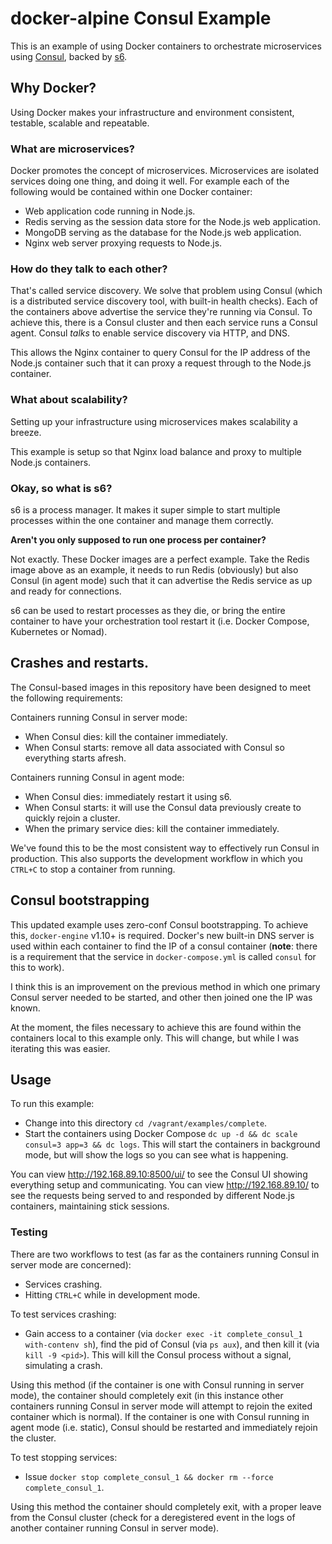 # docker-alpine Consul Example

This is an example of using Docker containers to orchestrate microservices using [Consul][consul], backed by [s6][s6].

## Why Docker?

Using Docker makes your infrastructure and environment consistent, testable, scalable and repeatable.

### What are microservices?

Docker promotes the concept of microservices. Microservices are isolated services doing one thing, and doing it well. For example each of the following would be contained within one Docker container:

- Web application code running in Node.js.
- Redis serving as the session data store for the Node.js web application.
- MongoDB serving as the database for the Node.js web application.
- Nginx web server proxying requests to Node.js.

### How do they talk to each other?

That's called service discovery. We solve that problem using Consul (which is a distributed service discovery tool, with built-in health checks). Each of the containers above advertise the service they're running via Consul. To achieve this, there is a Consul cluster and then each service runs a Consul agent. Consul _talks_ to enable service discovery via HTTP, and DNS.

This allows the Nginx container to query Consul for the IP address of the Node.js container such that it can proxy a request through to the Node.js container.

### What about scalability?

Setting up your infrastructure using microservices makes scalability a breeze.

This example is setup so that Nginx load balance and proxy to multiple Node.js containers.

### Okay, so what is s6?

s6 is a process manager. It makes it super simple to start multiple processes within the one container and manage them correctly.

**Aren't you only supposed to run one process per container?**

Not exactly. These Docker images are a perfect example. Take the Redis image above as an example, it needs to run Redis (obviously) but also Consul (in agent mode) such that it can advertise the Redis service as up and ready for connections.

s6 can be used to restart processes as they die, or bring the entire container to have your orchestration tool restart it (i.e. Docker Compose, Kubernetes or Nomad).

## Crashes and restarts.

The Consul-based images in this repository have been designed to meet the following requirements:

Containers running Consul in server mode:

- When Consul dies: kill the container immediately.
- When Consul starts: remove all data associated with Consul so everything starts afresh.

Containers running Consul in agent mode:

- When Consul dies: immediately restart it using s6.
- When Consul starts: it will use the Consul data previously create to quickly rejoin a cluster.
- When the primary service dies: kill the container immediately.

We've found this to be the most consistent way to effectively run Consul in production. This also supports the development workflow in which you `CTRL+C` to stop a container from running.

## Consul bootstrapping

This updated example uses zero-conf Consul bootstrapping. To achieve this, `docker-engine` v1.10+ is required. Docker's new built-in DNS server is used within each container to find the IP of a consul container (**note**: there is a requirement that the service in `docker-compose.yml` is called `consul` for this to work).

I think this is an improvement on the previous method in which one primary Consul server needed to be started, and other then joined one the IP was known.

At the moment, the files necessary to achieve this are found within the containers local to this example only. This will change, but while I was iterating this was easier.

## Usage

To run this example:

- Change into this directory `cd /vagrant/examples/complete`.
- Start the containers using Docker Compose `dc up -d && dc scale consul=3 app=3 && dc logs`. This will start the containers in background mode, but will show the logs so you can see what is happening.

You can view http://192.168.89.10:8500/ui/ to see the Consul UI showing everything setup and communicating.
You can view http://192.168.89.10/ to see the requests being served to and responded by different Node.js containers, maintaining stick sessions.

### Testing

There are two workflows to test (as far as the containers running Consul in server mode are concerned):

- Services crashing.
- Hitting `CTRL+C` while in development mode.

To test services crashing:

- Gain access to a container (via `docker exec -it complete_consul_1 with-contenv sh`), find the pid of Consul (via `ps aux`), and then kill it (via `kill -9 <pid>`). This will kill the Consul process without a signal, simulating a crash.

Using this method (if the container is one with Consul running in server mode), the container should completely exit (in this instance other containers running Consul in server mode will attempt to rejoin the exited container which is normal). If the container is one with Consul running in agent mode (i.e. static), Consul should be restarted and immediately rejoin the cluster.

To test stopping services:

- Issue `docker stop complete_consul_1 && docker rm --force complete_consul_1`.

Using this method the container should completely exit, with a proper leave from the Consul cluster (check for a deregistered event in the logs of another container running Consul in server mode).

[s6]: http://www.skarnet.org/software/s6/
[consul]: https://www.consul.io/
[nginxloadbalancing]: http://nginx.org/en/docs/http/load_balancing.html
